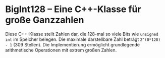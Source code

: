 # BigInt128 – Eine C++-Klasse für große Ganzzahlen  

Diese C++-Klasse stellt Zahlen dar, die 128-mal so viele Bits wie `unsigned int` im Speicher belegen. Die maximale darstellbare Zahl beträgt `2^(8*128) - 1` (309 Stellen). Die Implementierung ermöglicht grundlegende arithmetische Operationen mit extrem großen Zahlen.
